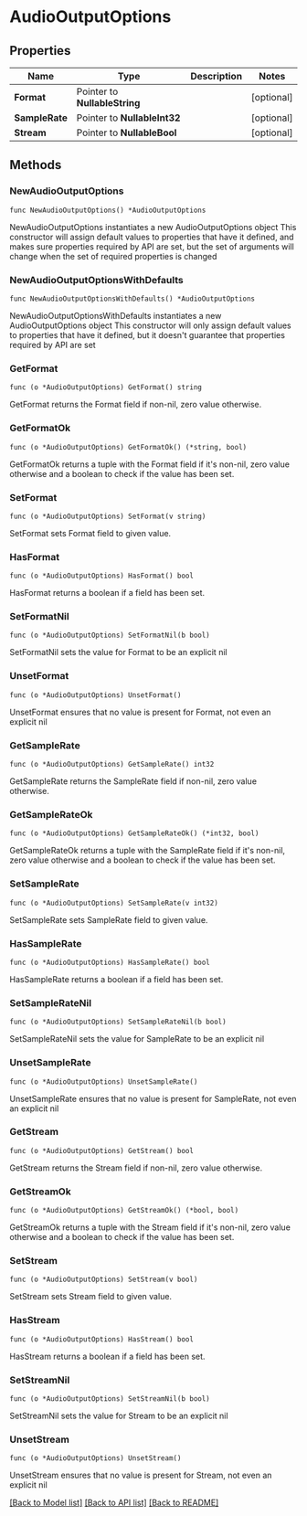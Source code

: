 # AudioOutputOptions

## Properties

Name | Type | Description | Notes
------------ | ------------- | ------------- | -------------
**Format** | Pointer to **NullableString** |  | [optional] 
**SampleRate** | Pointer to **NullableInt32** |  | [optional] 
**Stream** | Pointer to **NullableBool** |  | [optional] 

## Methods

### NewAudioOutputOptions

`func NewAudioOutputOptions() *AudioOutputOptions`

NewAudioOutputOptions instantiates a new AudioOutputOptions object
This constructor will assign default values to properties that have it defined,
and makes sure properties required by API are set, but the set of arguments
will change when the set of required properties is changed

### NewAudioOutputOptionsWithDefaults

`func NewAudioOutputOptionsWithDefaults() *AudioOutputOptions`

NewAudioOutputOptionsWithDefaults instantiates a new AudioOutputOptions object
This constructor will only assign default values to properties that have it defined,
but it doesn't guarantee that properties required by API are set

### GetFormat

`func (o *AudioOutputOptions) GetFormat() string`

GetFormat returns the Format field if non-nil, zero value otherwise.

### GetFormatOk

`func (o *AudioOutputOptions) GetFormatOk() (*string, bool)`

GetFormatOk returns a tuple with the Format field if it's non-nil, zero value otherwise
and a boolean to check if the value has been set.

### SetFormat

`func (o *AudioOutputOptions) SetFormat(v string)`

SetFormat sets Format field to given value.

### HasFormat

`func (o *AudioOutputOptions) HasFormat() bool`

HasFormat returns a boolean if a field has been set.

### SetFormatNil

`func (o *AudioOutputOptions) SetFormatNil(b bool)`

 SetFormatNil sets the value for Format to be an explicit nil

### UnsetFormat
`func (o *AudioOutputOptions) UnsetFormat()`

UnsetFormat ensures that no value is present for Format, not even an explicit nil
### GetSampleRate

`func (o *AudioOutputOptions) GetSampleRate() int32`

GetSampleRate returns the SampleRate field if non-nil, zero value otherwise.

### GetSampleRateOk

`func (o *AudioOutputOptions) GetSampleRateOk() (*int32, bool)`

GetSampleRateOk returns a tuple with the SampleRate field if it's non-nil, zero value otherwise
and a boolean to check if the value has been set.

### SetSampleRate

`func (o *AudioOutputOptions) SetSampleRate(v int32)`

SetSampleRate sets SampleRate field to given value.

### HasSampleRate

`func (o *AudioOutputOptions) HasSampleRate() bool`

HasSampleRate returns a boolean if a field has been set.

### SetSampleRateNil

`func (o *AudioOutputOptions) SetSampleRateNil(b bool)`

 SetSampleRateNil sets the value for SampleRate to be an explicit nil

### UnsetSampleRate
`func (o *AudioOutputOptions) UnsetSampleRate()`

UnsetSampleRate ensures that no value is present for SampleRate, not even an explicit nil
### GetStream

`func (o *AudioOutputOptions) GetStream() bool`

GetStream returns the Stream field if non-nil, zero value otherwise.

### GetStreamOk

`func (o *AudioOutputOptions) GetStreamOk() (*bool, bool)`

GetStreamOk returns a tuple with the Stream field if it's non-nil, zero value otherwise
and a boolean to check if the value has been set.

### SetStream

`func (o *AudioOutputOptions) SetStream(v bool)`

SetStream sets Stream field to given value.

### HasStream

`func (o *AudioOutputOptions) HasStream() bool`

HasStream returns a boolean if a field has been set.

### SetStreamNil

`func (o *AudioOutputOptions) SetStreamNil(b bool)`

 SetStreamNil sets the value for Stream to be an explicit nil

### UnsetStream
`func (o *AudioOutputOptions) UnsetStream()`

UnsetStream ensures that no value is present for Stream, not even an explicit nil

[[Back to Model list]](../README.md#documentation-for-models) [[Back to API list]](../README.md#documentation-for-api-endpoints) [[Back to README]](../README.md)


